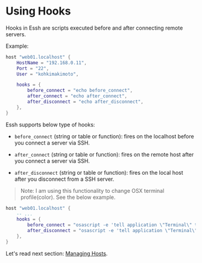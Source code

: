 # Using Hooks

Hooks in Essh are scripts executed before and after connecting remote servers.

Example:

```lua
host "web01.localhost" {
    HostName = "192.168.0.11",
    Port = "22",
    User = "kohkimakimoto",

    hooks = {
        before_connect = "echo before_connect",
        after_connect = "echo after_connect",
        after_disconnect = "echo after_disconnect",
    },
}
```

Essh supports below type of hooks:

* `before_connect` (string or table or function): fires on the localhost before you connect a server via SSH.

* `after_connect` (string or table or function): fires on the remote host after you connect a server via SSH.

* `after_disconnect` (string or table or function): fires on the local host after you disconnect from a SSH server.

> Note: I am using this functionality to change OSX terminal profile(color). See the below example.

```lua
host "web01.localhost" {
    -- ...
    hooks = {
        before_connect = "osascript -e 'tell application \"Terminal\" to set current settings of first window to settings set \"Blue Profile\"'",
        after_disconnect = "osascript -e 'tell application \"Terminal\" to set current settings of first window to settings set \"Normal Profile\"'",
    },
}
```

Let's read next section: [Managing Hosts](getting-started_managing-hosts.md).
